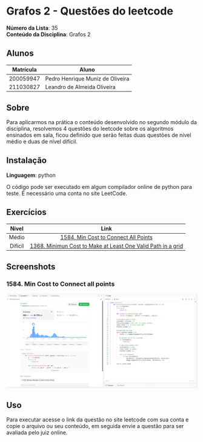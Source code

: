 # Grafos 2 - Questões do leetcode

**Número da Lista**: 35<br>
**Conteúdo da Disciplina**: Grafos 2<br>

## Alunos
|Matrícula | Aluno |
| -- | -- |
| 200059947  |  Pedro Henrique Muniz de Oliveira |
| 211030827  |  Leandro de Almeida Oliveira |

## Sobre 
Para aplicarmos na prática o conteúdo desenvolvido no segundo módulo da disciplina, resolvemos 4 questões do leetcode sobre os algoritmos ensinados em sala, ficou definido que serão feitas duas questões de nível médio e duas de nível difícil. 


## Instalação 
**Linguagem**: python<br>

O código pode ser executado em algum compilador online de python para teste. 
É necessário uma conta no site LeetCode.

## Exercícios

|Nível|Link|
|:---:|:--:|
|Médio|[1584. Min Cost to Connect All Points](https://leetcode.com/problems/min-cost-to-connect-all-points/description/)|
|Difícil|[1368. Minimun Cost to Make at Least One Valid Path in a grid](https://leetcode.com/problems/minimum-cost-to-make-at-least-one-valid-path-in-a-grid/description/)|


## Screenshots
### 1584. Min Cost to Connect all points
![1584_print](1584.Min%20Cost%20To%20Connect%20all%20Points/1584.jpeg)


## Uso 
Para executar acesse o link da questão no site leetcode com sua conta e copie o arquivo ou seu conteúdo, em seguida envie a questão para ser avaliada pelo juiz online.





